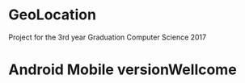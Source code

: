 # GeoLocation
Project for the 3rd year Graduation Computer Science 2017

# Android Mobile versionWellcome                                                                                                                       

